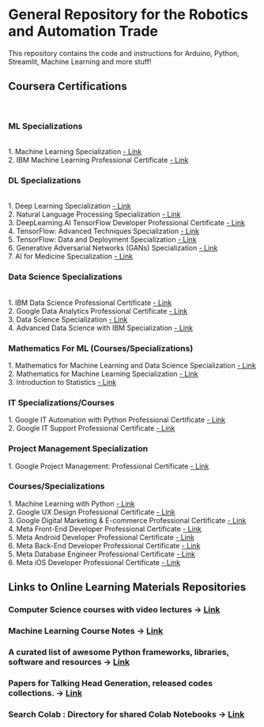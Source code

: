 # General Repository for the Robotics and Automation Trade
This repository contains the code and instructions for Arduino, Python, Streamlit, Machine Learning and more stuff!

<h2> Coursera Certifications </h2><br/>

<h3> ML Specializations </h3><br/>
1. Machine Learning Specialization <a href="https://www.coursera.org/specializations/machine-learning-introduction">- Link</a> <br/>
2. IBM Machine Learning Professional Certificate <a href="https://www.coursera.org/professional-certificates/ibm-machine-learning">- Link</a> <br/>

<h3> DL Specializations </h3><br/>
1. Deep Learning Specialization <a href="https://www.coursera.org/specializations/deep-learning?courseAccomplishmentCurrentPage=3">- Link</a> <br/>
2. Natural Language Processing Specialization <a href="https://www.coursera.org/specializations/natural-language-processing">- Link</a> <br/>
3. DeepLearning.AI TensorFlow Developer Professional Certificate <a href="https://www.coursera.org/professional-certificates/tensorflow-in-practice">- Link</a><br/>
4. TensorFlow: Advanced Techniques Specialization <a href="https://www.coursera.org/specializations/tensorflow-advanced-techniques">- Link</a><br/>
5. TensorFlow: Data and Deployment Specialization <a href="https://www.coursera.org/specializations/tensorflow-data-and-deployment">- Link</a><br/>
6. Generative Adversarial Networks (GANs) Specialization <a href="https://www.coursera.org/specializations/generative-adversarial-networks-gans">- Link</a><br/>
7. AI for Medicine Specialization <a href="https://www.coursera.org/specializations/ai-for-medicine">- Link</a><br/>

<h3> Data Science Specializations </h3><br/>
1. IBM Data Science Professional Certificate <a href="https://www.coursera.org/professional-certificates/ibm-data-science">- Link</a> <br/>
2. Google Data Analytics Professional Certificate <a href="https://www.coursera.org/professional-certificates/google-data-analytics">- Link</a> <br/>
3. Data Science Specialization <a href="https://www.coursera.org/specializations/jhu-data-science">- Link</a> <br/>
4. Advanced Data Science with IBM Specialization <a href="https://www.coursera.org/specializations/advanced-data-science-ibm">- Link</a> <br/>

<h3> Mathematics For ML (Courses/Specializations) </h3>
1. Mathematics for Machine Learning and Data Science Specialization <a href="https://www.coursera.org/specializations/mathematics-for-machine-learning-and-data-science">- Link</a> <br/>
2. Mathematics for Machine Learning Specialization <a href="https://www.coursera.org/specializations/mathematics-machine-learning">- Link</a> <br/>
3. Introduction to Statistics <a href="https://www.coursera.org/learn/stanford-statistics">- Link</a> <br/>

<h3> IT Specializations/Courses </h3>
1. Google IT Automation with Python Professional Certificate <a href="https://www.coursera.org/professional-certificates/google-it-automation">- Link</a> <br/>
2. Google IT Support Professional Certificate <a href="https://www.coursera.org/professional-certificates/google-it-support">- Link</a> <br/>

<h3> Project Management Specialization </h3>
1. Google Project Management: Professional Certificate <a href="https://www.coursera.org/professional-certificates/google-project-management">- Link</a> <br/>

<h3> Courses/Specializations </h3>
1. Machine Learning with Python <a href="https://www.coursera.org/learn/machine-learning-with-python">- Link</a> <br/>
2. Google UX Design Professional Certificate <a href="https://www.coursera.org/professional-certificates/google-ux-design">- Link</a><br/>
3. Google Digital Marketing & E-commerce Professional Certificate <a href="https://www.coursera.org/professional-certificates/google-digital-marketing-ecommerce">- Link</a><br/>
4. Meta Front-End Developer Professional Certificate <a href="https://www.coursera.org/professional-certificates/meta-front-end-developer">- Link</a> <br/>
5. Meta Android Developer Professional Certificate <a href="https://www.coursera.org/professional-certificates/meta-android-developer">- Link</a><br/>
6. Meta Back-End Developer Professional Certificate <a href="https://www.coursera.org/professional-certificates/meta-back-end-developer">- Link</a><br/>
5. Meta Database Engineer Professional Certificate <a href="https://www.coursera.org/professional-certificates/meta-database-engineer">- Link</a><br/>
6. Meta iOS Developer Professional Certificate <a href="https://www.coursera.org/professional-certificates/meta-ios-developer">- Link</a><br/>

## Links to Online Learning Materials Repositories
### Computer Science courses with video lectures -> <a href="https://github.com/Developer-Y/cs-video-courses#machine-learning">Link</a>

### Machine Learning Course Notes -> <a href="https://github.com/dair-ai/ML-Course-Notes">Link</a>

### A curated list of awesome Python frameworks, libraries, software and resources -> <a href="https://github.com/vinta/awesome-python">Link</a>

### Papers for Talking Head Generation, released codes collections. -> <a href="https://github.com/harlanhong/awesome-talking-head-generation">Link</a>

### Search Colab : Directory for shared Colab Notebooks -> <a href="https://docs.google.com/spreadsheets/d/1xqR0lZ1Fd5WbNcEdU2zomIbdTKyrna8YlXja_5Q8hyY/edit#gid=1321374049">Link</a>
